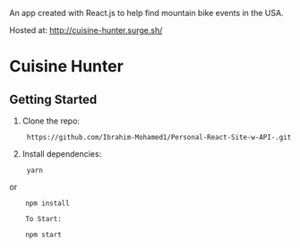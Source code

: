 An app created with React.js to help find mountain bike events in the USA.

Hosted at: http://cuisine-hunter.surge.sh/

# Cuisine Hunter

## Getting Started

1. Clone the repo:  

        https://github.com/Ibrahim-Mohamed1/Personal-React-Site-w-API-.git

2. Install dependencies:  

        yarn
or

        npm install
        
        To Start:

        npm start
